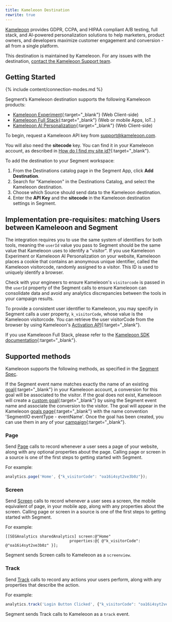 ```yaml
---
title: Kameleoon Destination
rewrite: true
---
```


[Kameleoon](https://kameleoon.com/en) provides GDPR, CCPA, and HIPAA compliant A/B testing, full stack, and AI-powered personalization solutions to help marketers, product owners, and developers maximize customer engagement and conversion - all from a single platform.

This destination is maintained by Kameleoon. For any issues with the destination, [contact the Kameleoon Support team](mailto:support@kameleoon.com).


## Getting Started

{% include content/connection-modes.md %}

Segment’s Kameleoon destination supports the following Kameleoon products:
* [Kameleoon Experiment](https://www.kameleoon.com/en/platform/ab-testing-client-side){:target="_blank"} (Web Client-side)
* [Kameleoon Full Stack](https://www.kameleoon.com/en/platform/ab-testing-full-stack){:target="_blank"} (Web or mobile Apps, IoT..)
* [Kameleoon AI Personalization](https://www.kameleoon.com/en/platform/personalization){:target="_blank"} (Web Client-side)


To begin, request a Kameleoon API key from [support@kameleoon.com](mailto:support@kameleoon.com).

You will also need the **sitecode** key. You can find it in your Kameleoon account, as described in [How do I find my site id?](https://help.kameleoon.com/question/how-do-i-find-my-site-id/){:target="_blank"}.

To add the destination to your Segment workspace:

1. From the Destinations catalog page in the Segment App, click **Add Destination**.
2. Search for "Kameleoon" in the Destinations Catalog, and select the Kameleoon destination.
3. Choose which Source should send data to the Kameleoon destination.
4. Enter the **API Key** and the **sitecode** in the Kameleoon destination settings in Segment.

## Implementation pre-requisites: matching Users between Kameleoon and Segment

The integration requires you to use the same system of identifiers for both tools, meaning the `userId` value you pass to Segment should be the same value that Kameleoon uses to identify a "visitor". If you use Kameleoon Experiment or Kameleoon AI Personalization on your website, Kameleoon places a cookie that contains an anonymous unique identifier, called the Kameleoon visitorcode, randomly assigned to a visitor. This ID is used to uniquely identify a browser.

Check with your engineers to ensure Kameleoon's `visitorcode` is passed in the `userId` property of the Segment calls to ensure Kameleoon can consolidate data and avoid any analytics discrepancies between the tools in your campaign results.

To provide a consistent user identifier to Kameleoon, you may specify in Segment calls a user property, `k_visitorCode`, whose value is the Kameleoon visitorcode. You can retrieve the user visitorCode from the browser by using Kameleoon's [Activation API](https://developers.kameleoon.com/activation-api.html#visitor){:target="_blank"}.

If you use Kameleoon Full Stack, please refer to the [Kameleoon SDK documentation](https://developers.kameleoon.com/sdks-overview.html){:target="_blank"}.


## Supported methods

Kameleoon supports the following methods, as specified in the [Segment Spec](/docs/connections/spec).

If the Segment event name matches exactly the name of an existing [goal](https://help.kameleoon.com/create-new-goal/){:target="_blank"} in your Kameleoon account, a conversion for this goal will be associated to the visitor. If the goal does not exist, Kameleoon will create a [custom goal](https://help.kameleoon.com/create-new-goal/#Custom_goal){:target="_blank"} by using the Segment event name and associate the conversion to the visitor. The goal will appear in the Kameleoon [goals page](https://help.kameleoon.com/manage-goals/){:target="_blank"} with the name convention 'SegmentIO eventType - eventName'. Once the goal has been created, you can use them in any of your [campaign](https://help.kameleoon.com/set-up-goal-campaign/){:target="_blank"}.

### Page

Send [Page](/docs/connections/spec/page/) calls to record whenever a user sees a page of your website, along with any optional properties about the page. Calling page or screen in a source is one of the first steps to getting started with Segment.

For example:

```js
analytics.page('Home', {"k_visitorCode": "oa16i4syt2ve3b0z"});
```


### Screen

Send [Screen](/docs/connections/spec/screen/) calls to record whenever a user sees a screen, the mobile equivalent of page, in your mobile app, along with any properties about the screen. Calling page or screen in a source is one of the first steps to getting started with Segment.

For example:

```obj-c
[[SEGAnalytics sharedAnalytics] screen:@"Home"
                            properties:@{ @"k_visitorCode": @"oa16i4syt2ve3b0z" }];
```

Segment sends Screen calls to Kameleoon as a `screenview`.


### Track

Send [Track](/docs/connections/spec/track/) calls to record any actions your users perform, along with any properties that describe the action.

For example:

```js
analytics.track('Login Button Clicked', {"k_visitorCode": "oa16i4syt2ve3b0z"});
```

Segment sends Track calls to Kameleoon as a `track` event.


